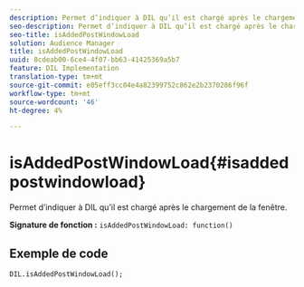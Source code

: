 ```yaml
---
description: Permet d’indiquer à DIL qu’il est chargé après le chargement de la fenêtre.
seo-description: Permet d’indiquer à DIL qu’il est chargé après le chargement de la fenêtre.
seo-title: isAddedPostWindowLoad
solution: Audience Manager
title: isAddedPostWindowLoad
uuid: 8cdeab00-6ce4-4f07-bb63-41425369a5b7
feature: DIL Implementation
translation-type: tm+mt
source-git-commit: e05eff3cc04e4a82399752c862e2b2370286f96f
workflow-type: tm+mt
source-wordcount: '46'
ht-degree: 4%

---
```



# isAddedPostWindowLoad{#isaddedpostwindowload}

Permet d’indiquer à DIL qu’il est chargé après le chargement de la fenêtre.

**Signature de fonction :** `isAddedPostWindowLoad: function()`

<!--
r_dil_added_post_window_load.xml
-->

## Exemple de code

```
DIL.isAddedPostWindowLoad();
```
